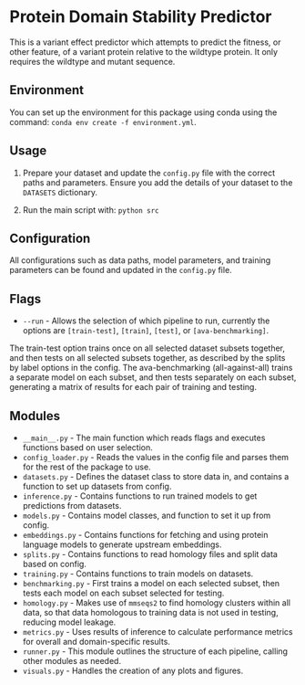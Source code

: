 # Protein Domain Stability Predictor

This is a variant effect predictor which attempts to predict the fitness, or other feature, of a variant protein relative to the wildtype protein. It only requires the wildtype and mutant sequence.

## Environment

You can set up the environment for this package using conda using the command: ```conda env create -f environment.yml```.

## Usage

1. Prepare your dataset and update the ```config.py``` file with the correct paths and parameters. Ensure you add the details of your dataset to the ```DATASETS``` dictionary.

2. Run the main script with:
    ```python src```

## Configuration

All configurations such as data paths, model parameters, and training parameters can be found and updated in the `config.py` file.

## Flags

- ```--run```       - Allows the selection of which pipeline to run, currently the options are ```[train-test]```, ```[train]```, ```[test]```, or ```[ava-benchmarking]```.

The train-test option trains once on all selected dataset subsets together, and then tests on all selected subsets together, as described by the splits by label options in the config. The ava-benchmarking (all-against-all) trains a separate model on each subset, and then tests separately on each subset, generating a matrix of results for each pair of training and testing.

## Modules

- ```__main__.py```         - The main function which reads flags and executes functions based on user selection.
- ```config_loader.py```    - Reads the values in the config file and parses them for the rest of the package to use.
- ```datasets.py```         - Defines the dataset class to store data in, and contains a function to set up datasets from config.
- ```inference.py```        - Contains functions to run trained models to get predictions from datasets.
- ```models.py```           - Contains model classes, and function to set it up from config.
- ```embeddings.py```       - Contains functions for fetching and using protein language models to generate upstream embeddings.
- ```splits.py```           - Contains functions to read homology files and split data based on config.
- ```training.py```         - Contains functions to train models on datasets.
- ```benchmarking.py```     - First trains a model on each selected subset, then tests each model on each subset selected for testing.
- ```homology.py```         - Makes use of ```mmseqs2``` to find homology clusters within all data, so that data homologous to training data is not used in testing, reducing model leakage.
- ```metrics.py```          - Uses results of inference to calculate performance metrics for overall and domain-specific results.
- ```runner.py```           - This module outlines the structure of each pipeline, calling other modules as needed.
- ```visuals.py```          - Handles the creation of any plots and figures.
